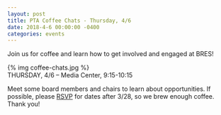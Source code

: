 ```yaml
---
layout: post
title: PTA Coffee Chats - Thursday, 4/6
date: 2018-4-6 00:00:00 -0400
categories: events
---
```

Join us for coffee and learn how to get involved and engaged at BRES!

<div class="pull-right">
{% img coffee-chats.jpg %}
</div>
THURSDAY, 4/6 – Media Center, 9:15-10:15

Meet some board members and chairs to learn about opportunities. If possible, please [RSVP](mailto:school@gopack.org) for dates after 3/28, so we brew enough coffee. Thank you!

